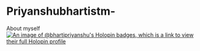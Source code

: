 # Priyanshubhartistm-
About myself
[![An image of @bhartipriyanshu's Holopin badges, which is a link to view their full Holopin profile](https://holopin.me/bhartipriyanshu)](https://holopin.io/@bhartipriyanshu)
